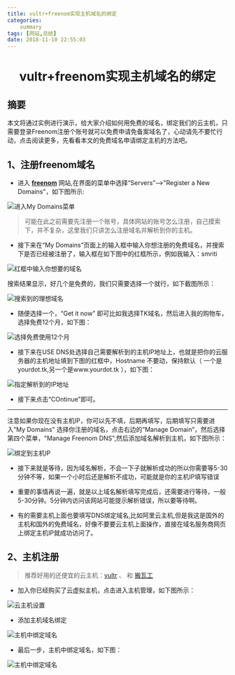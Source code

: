 ```yaml
---
title: vultr+freenom实现主机域名的绑定
categories:     
    summary    
tags: [网站,总结]
date: 2018-11-10 22:55:03
---
```

# <center> vultr+freenom实现主机域名的绑定 <center>

## 摘要

本文将通过实例进行演示，给大家介绍如何用免费的域名，绑定我们的云主机，只需要登录Freenom注册个账号就可以免费申请免备案域名了，心动请先不要忙行动，点击阅读更多，先看看本文的免费域名申请绑定主机的方法吧。

<!-- more -->

## 1、注册freenom域名

* 进入 **[freenom](https://my.freenom.com/clientarea.php)** 网站,在界面的菜单中选择“Servers”-->"Register a New Domains"，如下图所示:

![进入My Domains菜单](https://s1.ax1x.com/2018/11/07/iTb50P.png)

> 可能在此之前需要先注册一个账号，具体网站的账号怎么注册，自己摸索下，并不复杂，这里我们只讲怎么注册域名并解析到你的主机。

* 接下来在“My Domains”页面上的输入框中输入你想注册的免费域名，并搜索下是否已经被注册了，输入框在如下图中的红框所示，例如我输入：smriti

![红框中输入你想要的域名](https://s1.ax1x.com/2018/11/07/iTbITf.png)

搜索结果显示，好几个是免费的，我们只需要选择一个就行，如下截图所示：

![搜索到的理想域名](https://s1.ax1x.com/2018/11/07/iTbHfg.png)

* 随便选择一个，“Get it now” 即可比如我选择TK域名，然后进入我的购物车，选择免费12个月，如下图：

![选择免费使用12个月](https://s1.ax1x.com/2018/11/07/iTqpkT.png)

* 接下来在USE DNS处选择自己需要解析到的主机IP地址上，也就是把你的云服务器的主机地址填到下图的红框中，Hostname
不要动，保持默认（ 一个是yourdot.tk,另一个是www.yourdot.tk ），如下图：

![指定解析到的IP地址](https://s1.ax1x.com/2018/11/07/iTqZ0x.png)

* 接下来点击“COntinue”即可。

---------------

注意如果你现在没有主机IP，你可以先不填，后期再填写，后期填写只需要进入“My Domains” 选择你注册的域名，点击右边的“Manage Domain”，然后选择第四个菜单，"Manage Freenom DNS",然后添加域名解析到主机，如下图所示：

![绑定到主机IP](https://s1.ax1x.com/2018/11/07/iTLmKs.png)

* 接下来就是等待，因为域名解析，不会一下子就解析成功的所以你需要等5-30分钟不等，如果一个小时后还是解析不成功，可能就是你的主机IP填写错误

* 重要的事情再说一遍，就是以上域名解析填写完成后，还需要进行等待，一般5-30分钟。5分钟内访问该网站可能提示解析错误，所以要等待啊。

* 有的需要主机上面也要填写DNS绑定域名,比如阿里云主机,但是我这是国外的主机和国外的免费域名，好像不要要云主机上面操作，直接在域名服务商网页上绑定主机IP就成功访问了。 

## 2、主机注册

> 推荐好用的还便宜的云主机：[vultr](vultr.com) 、 和 [搬瓦工](https://bwg.net/) 

* 加入你已经购买了云虚拟主机，点击进入主机管理，如下图所示：

![云主机设置](https://s1.ax1x.com/2018/11/07/iTLTzQ.png)

* 添加主机域名绑定

![主机中绑定域名](https://s1.ax1x.com/2018/11/07/iTLjoV.png)

* 最后一步，主机中绑定域名，如下图：

![主机中绑定域名](https://s1.ax1x.com/2018/11/07/iTOKQH.png)





